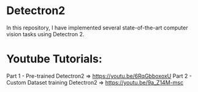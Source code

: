 # Detectron2
In this repository, I have implemented several state-of-the-art computer vision tasks using Detectron 2.

# Youtube Tutorials:
Part 1 - Pre-trained Detectron2 => https://youtu.be/6RqGbboxoxU
Part 2 - Custom Dataset training Detectron2 => https://youtu.be/9a_Z14M-msc
